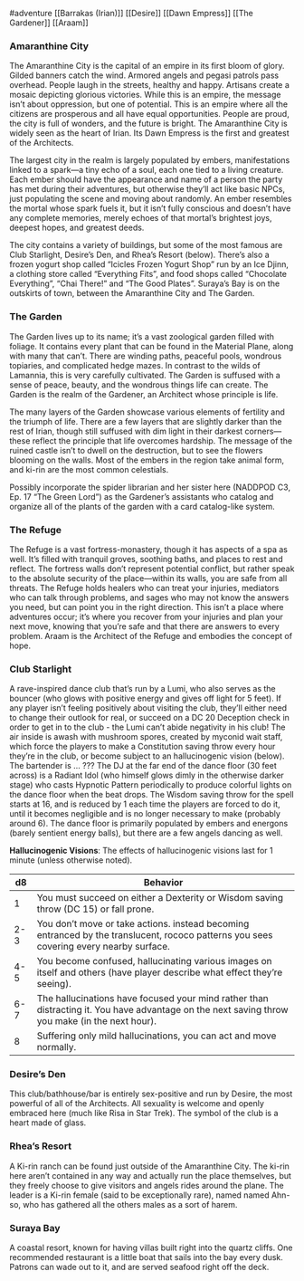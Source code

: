 #adventure [[Barrakas (Irian)]] [[Desire]] [[Dawn Empress]] [[The Gardener]] [[Araam]]



### **Amaranthine City**

The Amaranthine City is the capital of an empire in its first bloom of glory. Gilded banners catch the wind. Armored angels and pegasi patrols pass overhead. People laugh in the streets, healthy and happy. Artisans create a mosaic depicting glorious victories. While this is an empire, the message isn’t about oppression, but one of potential. This is an empire where all the citizens are prosperous and all have equal opportunities. People are proud, the city is full of wonders, and the future is bright. The Amaranthine City is widely seen as the heart of Irian. Its Dawn Empress is the first and greatest of the Architects.

The largest city in the realm is largely populated by embers, manifestations linked to a spark—a tiny echo of a soul, each one tied to a living creature. Each ember should have the appearance and name of a person the party has met during their adventures, but otherwise they’ll act like basic NPCs, just populating the scene and moving about randomly.  An ember resembles the mortal whose spark fuels it, but it isn’t fully conscious and doesn’t have any complete memories, merely echoes of that mortal’s brightest joys, deepest hopes, and greatest deeds.

The city contains a variety of buildings, but some of the most famous are Club Starlight, Desire’s Den, and Rhea’s Resort (below). There’s also a frozen yogurt shop called “Icicles Frozen Yogurt Shop” run by an Ice Djinn, a clothing store called “Everything Fits”, and food shops called “Chocolate Everything”, “Chai There!” and “The Good Plates”. Suraya’s Bay is on the outskirts of town, between the Amaranthine City and The Garden.

### **The Garden**

The Garden lives up to its name; it’s a vast zoological garden filled with foliage. It contains every plant that can be found in the Material Plane, along with many that can’t. There are winding paths, peaceful pools, wondrous topiaries, and complicated hedge mazes. In contrast to the wilds of Lamannia, this is very carefully cultivated. The Garden is suffused with a sense of peace, beauty, and the wondrous things life can create. The Garden is the realm of the Gardener, an Architect whose principle is life.

The many layers of the Garden showcase various elements of fertility and the triumph of life. There are a few layers that are slightly darker than the rest of Irian, though still suffused with dim light in their darkest corners—these reflect the principle that life overcomes hardship. The message of the ruined castle isn’t to dwell on the destruction, but to see the flowers blooming on the walls. Most of the embers in the region take animal form, and ki-rin are the most common celestials.

Possibly incorporate the spider librarian and her sister here (NADDPOD C3, Ep. 17 “The Green Lord”) as the Gardener’s assistants who catalog and organize all of the plants of the garden with a card catalog-like system.

### **The Refuge**

The Refuge is a vast fortress-monastery, though it has aspects of a spa as well. It’s filled with tranquil groves, soothing baths, and places to rest and reflect. The fortress walls don’t represent potential conflict, but rather speak to the absolute security of the place—within its walls, you are safe from all threats. The Refuge holds healers who can treat your injuries, mediators who can talk through problems, and sages who may not know the answers you need, but can point you in the right direction.
This isn’t a place where adventures occur; it’s where you recover from your injuries and plan your next move, knowing that you’re safe and that there are answers to every problem. Araam is the Architect of the Refuge and embodies the concept of hope.

### **Club Starlight**

A rave-inspired dance club that’s run by a Lumi, who also serves as the bouncer (who glows with positive energy and gives off light for 5 feet). If any player isn’t feeling positively about visiting the club, they’ll either need to change their outlook for real, or succeed on a DC 20 Deception check in order to get in to the club - the Lumi can’t abide negativity in his club!
The air inside is awash with mushroom spores, created by myconid wait staff, which force the players to make a Constitution saving throw every hour they’re in the club, or become subject to an hallucinogenic vision (below).
The bartender is … ???
The DJ at the far end of the dance floor (30 feet across) is a Radiant Idol (who himself glows dimly in the otherwise darker stage) who casts Hypnotic Pattern periodically to produce colorful lights on the dance floor when the beat drops. The Wisdom saving throw for the spell starts at 16, and is reduced by 1 each time the players are forced to do it, until it becomes negligible and is no longer necessary to make (probably around 6).
The dance floor is primarily populated by embers and energons (barely sentient energy balls), but there are a few angels dancing as well.

**Hallucinogenic Visions**: The effects of hallucinogenic visions last for 1 minute (unless otherwise noted).

| d8 | Behavior |
| --- | --- |
| 1 | You must succeed on either a Dexterity or Wisdom saving throw (DC 15) or fall prone. |
| 2-3 | You don’t move or take actions. instead becoming entranced by the translucent, rococo patterns you sees covering every nearby surface. |
| 4-5 | You become confused, hallucinating various images on itself and others (have player describe what effect they’re seeing). |
| 6-7 | The hallucinations have focused your mind rather than distracting it. You have advantage on the next saving throw you make (in the next hour). |
| 8 | Suffering only mild hallucinations, you can act and move normally. |

### **Desire’s Den**

This club/bathhouse/bar is entirely sex-positive and run by Desire, the most powerful of all of the Architects. All sexuality is welcome and openly embraced here (much like Risa in Star Trek). The symbol of the club is a heart made of glass.

### **Rhea’s Resort**

A Ki-rin ranch can be found just outside of the Amaranthine City. The ki-rin here aren’t contained in any way and actually run the place themselves, but they freely choose to give visitors and angels rides around the plane. The leader is a Ki-rin female (said to be exceptionally rare), named named Ahn-so, who has gathered all the others males as a sort of harem.

### **Suraya Bay**

A coastal resort, known for having villas built right into the quartz cliffs. One recommended restaurant is a little boat that sails into the bay every dusk. Patrons can wade out to it, and are served seafood right off the deck.